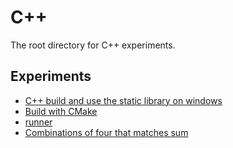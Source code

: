 # C++

The root directory for C++ experiments.

## Experiments

- [C++ build and use the static library on windows](./experiments/build-static-library/)
- [Build with CMake](./experiments/build-with-cmake/)
- [runner](./experiments/runner/)
- [Combinations of four that matches sum](./experiments/sum_combinations_of_four/)

